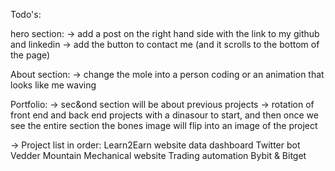 Todo's:

hero section:
-> add a post on the right hand side with the link to my github and linkedin
-> add the button to contact me (and it scrolls to the bottom of the page)

About section:
-> change the mole into a person coding or an animation that looks like me waving

Portfolio:
-> sec&ond section will be about previous projects
    -> rotation of front end and back end projects with a dinasour to start, and then once we see the entire section the bones image will flip into an image of the project 

-> Project list in order:
Learn2Earn website  data dashboard
Twitter bot
Vedder Mountain Mechanical website
Trading automation Bybit & Bitget


